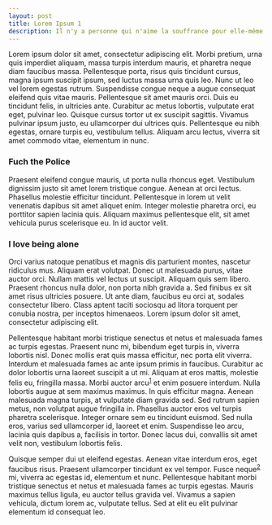```yaml
---
layout: post
title: Lorem Ipsum 1
description: Il n'y a personne qui n'aime la souffrance pour elle-même, qui ne la recherche et qui ne la veuille pour elle-même...
---
```


Lorem ipsum dolor sit amet, consectetur adipiscing elit. Morbi pretium, urna quis imperdiet aliquam, massa turpis interdum mauris, et pharetra neque diam faucibus massa. Pellentesque porta, risus quis tincidunt cursus, magna ipsum suscipit ipsum, sed luctus massa urna quis leo. Nunc ut leo vel lorem egestas rutrum. Suspendisse congue neque a augue consequat eleifend quis vitae mauris. Pellentesque sit amet mauris orci. Duis eu tincidunt felis, in ultricies ante. Curabitur ac metus lobortis, vulputate erat eget, pulvinar leo. Quisque cursus tortor ut ex suscipit sagittis. Vivamus pulvinar ipsum justo, eu ullamcorper dui ultrices quis. Pellentesque eu nibh egestas, ornare turpis eu, vestibulum tellus. Aliquam arcu lectus, viverra sit amet commodo vitae, elementum in nunc.

### Fuch the Police

Praesent eleifend congue mauris, ut porta nulla rhoncus eget. Vestibulum dignissim justo sit amet lorem tristique congue. Aenean at orci lectus. Phasellus molestie efficitur tincidunt. Pellentesque in lorem ut velit venenatis dapibus sit amet aliquet enim. Integer molestie pharetra orci, eu porttitor sapien lacinia quis. Aliquam maximus pellentesque elit, sit amet vehicula purus scelerisque eu. In id auctor velit.

### I love being alone

Orci varius natoque penatibus et magnis dis parturient montes, nascetur ridiculus mus. Aliquam erat volutpat. Donec ut malesuada purus, vitae auctor orci. Nullam mattis vel lectus ut suscipit. Aliquam quis sem libero. Praesent rhoncus nulla dolor, non porta nibh gravida a. Sed finibus ex sit amet risus ultricies posuere. Ut ante diam, faucibus eu orci at, sodales consectetur libero. Class aptent taciti sociosqu ad litora torquent per conubia nostra, per inceptos himenaeos. Lorem ipsum dolor sit amet, consectetur adipiscing elit.

Pellentesque habitant morbi tristique senectus et netus et malesuada fames ac turpis egestas. Praesent nunc mi, bibendum eget turpis in, viverra lobortis nisl. Donec mollis erat quis massa efficitur, nec porta elit viverra. Interdum et malesuada fames ac ante ipsum primis in faucibus. Curabitur ac dolor lobortis urna laoreet suscipit a ut mi. Aliquam at eros mattis, molestie felis eu, fringilla massa. Morbi auctor arcu<sup>[1]</sup> et enim posuere interdum. Nulla lobortis augue at sem maximus maximus. In quis efficitur magna. Aenean malesuada magna turpis, at vulputate diam gravida sed. Sed rutrum sapien metus, non volutpat augue fringilla in. Phasellus auctor eros vel turpis pharetra scelerisque. Integer ornare sem eu tincidunt euismod. Sed nulla eros, varius sed ullamcorper id, laoreet et enim. Suspendisse leo arcu, lacinia quis dapibus a, facilisis in tortor. Donec lacus dui, convallis sit amet velit non, vestibulum lobortis felis.

Quisque semper dui ut eleifend egestas. Aenean vitae interdum eros, eget faucibus risus. Praesent ullamcorper tincidunt ex vel tempor. Fusce neque<sup>[2]</sup> mi, viverra ac egestas id, elementum et nunc. Pellentesque habitant morbi tristique senectus et netus et malesuada fames ac turpis egestas. Mauris maximus tellus ligula, eu auctor tellus gravida vel. Vivamus a sapien vehicula, dictum lorem ac, vulputate tellus. Sed at elit eu elit pulvinar elementum id consequat leo. 
 
[1]: https://pbs.twimg.com/media/EUHaOCzXkAEF1Bi?format=png&name=small
[2]: https://pbs.twimg.com/media/EUHaOCzXkAEF1Bi?format=png&name=small
